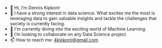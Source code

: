 - 👋 Hi, I’m Dennis Kipkorir
- 👀 I have a strong interest in data science. What excites me the most is leveraging data to gain valuable insights and tackle the challenges that society is currently    facing.
- 🌱 I'm currently diving into the exciting world of Machine Learning.
- 💞️ I’m looking to collaborate on any Data Science project.
- 📫 How to reach me: 4kipkorir@gmail.com.

<!---
4kipkorir/4kipkorir is a ✨ special ✨ repository because its `README.md` (this file) appears on your GitHub profile.
You can click the Preview link to take a look at your changes.
--->

